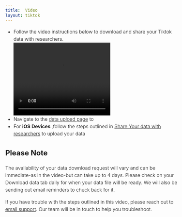 ```yaml
---
title:  Video  
layout: tiktok
---
```

<style>
	body {
		font: 300 16px/1.5 -apple-system,BlinkMacSystemFont,"Segoe UI",Roboto,Helvetica,Arial,sans-serif,"Apple Color Emoji","Segoe UI Emoji","Segoe UI Symbol";
	}
</style>
<div>
	<ul>
		<li style="margin-top:10px">Follow the video instructions below to download and share your Tiktok data with researchers.</li>
		<video align="center" width="320" height="240" controls><source src="videos/tiktok_android_upload.mp4" type="mp4"></video>
		<li>Navigate to the <a href="https://nyu.app.box.com/f/c7acc7cbc97c4b76a6589394b53b235f" target="_blank">data upload page</a> to </li>
		<li>For <strong>iOS Devices </strong>,follow the steps outlined in <a href="https://www.csmapsurveys.org/tiktok_ios#iphone">Share Your data with researchers</a> to upload your data</li>
	</ul>
</div> 
<div> 
	<h2>Please Note</h2>
	<p>The availability of your data download request will vary and can be immediate-as in the video-but can take up to 4 days. Please check on your Download data tab daily for when your data file will be ready. We will also be sending out email reminders to check back for it.
	</p>
	<p>If you have trouble with the steps outlined in this video, please reach out to <a href="mailto:csmapsupport@nyu.edu">email support</a>. Our team will be in touch to help you troubleshoot.</p>
</div>
